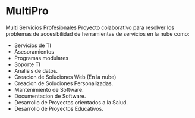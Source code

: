 # MultiPro
Multi Servicios Profesionales
Proyecto colaborativo para resolver los problemas de accesibilidad de herramientas de servicios en la nube como:
* Servicios de TI
* Asesoramientos
* Programas modulares 
* Soporte TI
* Analisis de datos.
* Creacion de Soluciones Web (En la nube)
* Creacion de Soluciones Personalizadas.
* Mantenimiento de Software.
* Documentacion de Software.
* Desarrollo de Proyectos orientados a la Salud.
* Desarrollo de Proyectos Educativos.

